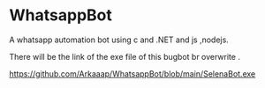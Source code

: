 # WhatsappBot
A whatsapp automation bot using c and .NET and js ,nodejs.


There will be the link of the exe file of this bugbot br overwrite .



https://github.com/Arkaaap/WhatsappBot/blob/main/SelenaBot.exe
